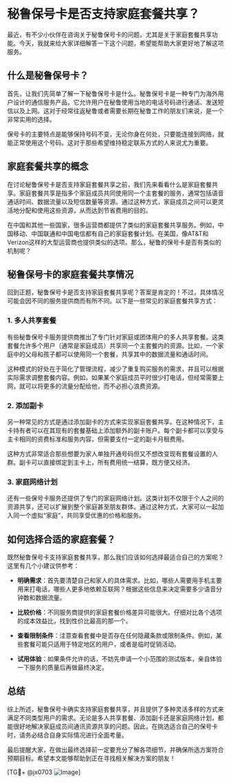 # 秘鲁保号卡是否支持家庭套餐共享？

最近，有不少小伙伴在咨询关于秘鲁保号卡的问题，尤其是关于家庭套餐共享功能。今天，我就来给大家详细解答一下这个问题，希望能帮助大家更好地了解这项服务。

## 什么是秘鲁保号卡？

首先，让我们先简单了解一下秘鲁保号卡是什么。秘鲁保号卡是一种专门为海外用户设计的通信服务产品，它允许用户在秘鲁使用当地的电话号码进行通话、发送短信以及上网。这对于经常往返秘鲁或者需要长期在秘鲁工作的朋友们来说，是一个非常实用的选择。

保号卡的主要特点是能够保持号码不变，无论你身在何处，只要能连接到网络，就能正常使用这个号码。这对于那些希望维持稳定联系方式的人来说尤为重要。

## 家庭套餐共享的概念

在讨论秘鲁保号卡是否支持家庭套餐共享之前，我们先来看看什么是家庭套餐共享。家庭套餐共享是指多个家庭成员共同使用同一个主套餐的服务，通常包括语音通话时间、数据流量以及短信数量等资源。通过这种方式，家庭成员之间可以更灵活地分配和使用这些资源，从而达到节省费用的目的。

在中国和其他一些国家，很多运营商都提供了类似的家庭套餐共享服务。例如，中国移动、中国联通和中国电信都有自己的家庭套餐计划。在美国，像AT&T和Verizon这样的大型运营商也提供类似的选项。那么，秘鲁的保号卡是否有类似的机制呢？

## 秘鲁保号卡的家庭套餐共享情况

回到正题，秘鲁保号卡是否支持家庭套餐共享呢？答案是肯定的！不过，具体情况可能会因不同的服务提供商而有所不同。以下是一些常见的家庭套餐共享方式：

### 1. **多人共享套餐**

有些秘鲁保号卡服务提供商推出了专门针对家庭或团体用户的多人共享套餐。这类套餐允许多个用户（通常是家庭成员）共享同一个主套餐内的资源。比如，一个家庭中的父母和孩子都可以使用同一个套餐，共享其中的数据流量和通话时间。

这种模式的好处在于简化了管理流程，减少了重复购买服务的需求，并且可以根据实际需求调整套餐内容。例如，如果某个家庭成员平时很少打电话，但经常需要上网，就可以将更多的流量分配给他，而不必担心浪费资源。

### 2. **添加副卡**

另一种常见的方式是通过添加副卡的方式来实现家庭套餐共享。在这种情况下，主卡持有者可以在其现有的套餐基础上添加额外的副卡账户。每个副卡都可以享受与主卡相同的资费标准和服务内容，但需要支付一定的副卡月租费用。

这种方式非常适合那些想要为家人单独开通号码但又不想改变现有套餐设置的人群。副卡可以直接绑定到主卡上，所有费用统一结算，既方便又经济。

### 3. **家庭网络计划**

还有一些保号卡服务还提供了专门的家庭网络计划。这类计划不仅限于个人之间的资源共享，还可以扩展到整个家庭甚至朋友群体。通过这种方式，大家可以一起加入同一个虚拟“家庭”，共同享受优惠的价格和服务。

## 如何选择合适的家庭套餐？

既然秘鲁保号卡支持家庭套餐共享，那么我们应该如何选择最适合自己的方案呢？这里有几个小建议供参考：

- **明确需求**：首先要清楚自己和家人的具体需求。比如，哪些人需要用手机主要用来打电话，哪些人更多地依赖互联网？根据这些信息来决定需要多少语音分钟数和数据流量。
  
- **比较价格**：不同服务商提供的家庭套餐价格差异可能很大。仔细对比各个选项的成本效益比，找到性价比最高的那一个。

- **查看限制条件**：注意查看套餐中是否存在任何隐藏条款或限制条件。例如，某些套餐可能只适用于特定地区的用户，或者是临时促销活动。

- **试用体验**：如果条件允许的话，不妨先申请一个小范围的测试版本，亲自体验一下服务的质量后再做最终决定。

## 总结

综上所述，秘鲁保号卡确实支持家庭套餐共享，并且提供了多种灵活多样的方式来满足不同类型用户的需求。无论是多人共享套餐、添加副卡还是家庭网络计划，都能很好地解决家庭成员间通讯资源共享的问题。因此，在挑选适合自己的保号卡时，请务必结合自身实际情况进行全面考量。

最后提醒大家，在做出最终选择前一定要充分了解各项细节，并确保所选方案符合预期目标。希望本文能够帮助到正在寻找相关解决方案的朋友！

[TG💪+ @jx0703 ![Image](https://github.com/user-attachments/assets/dbca1d08-cadb-493c-b0ec-ad6f7a83f270)]